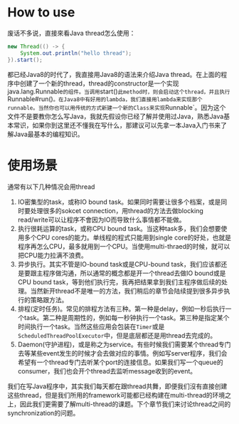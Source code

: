 # How to use

废话不多说，直接來看Java thread怎么使用：

```java
new Thread(() -> {
    System.out.println("hello thread");
}).start();
```

都已经Java8的时代了，我直接用Java8的语法来介绍Java thread。在上面的程序中创建了一个新的thread，thread的constructor是一个实现java.lang.Runnable`的组件。当调用`start()`此method时，则会启动这个thread，并且执行`Runnable#run()`。在Java8中有好用的lambda，我们直接用lambda来实现那个runnable。当然你也可以用传统的方式新建一个新的Class来实现`Runnable`。因为这个文件不是要教你怎么写Java，我就先假设你已经了解并使用过Java，熟悉Java基本常识，如果你到这里还不懂我在写什么，那建议可以先拿一本Java入门书来了解Java最基本的编程知识。

# 使用场景

通常有以下几种情况会用thread

1. IO密集型的task，或称IO bound task。如果同时需要让很多个档案，或是同时要处理很多的sokcet connection，用thread的方法去做blocking read/write可以让程序不會因为IO而导致什么事情都不能做。
2. 执行很耗运算的task，或称CPU bound task。当这种task多，我们会想要使用多个CPU cores的能力。单线程的程式只能用到single core的好处，也就是程序再怎么CPU，最多就用到一个CPU。当使用multi-thraed的时候，就可以把CPU能力拉满不浪费。
3. 异步执行。其实不管是IO-bound task或是CPU-bound task，我们应该都还是要跟主程序做沟通，所以通常的概念都是开一个thread去做IO bound或是CPU bound task，等到他们执行完，我再把结果拿到我们主程序做后续的处理。当然新开thread不是唯一的方法，我们稍后的章节会陆续提到很多异步执行的策略跟方法。
4. 排程(定时任务)。常见的排程方法有三种。第一种是delay，例如一秒后执行一个task。第二种是周期性的，例如每一秒钟执行一个task。第三种是指定某个时间执行一个task。当然这些应用会包装在`Timer`或是`ScheduledThreadPoolExecutor`中，但是底层都还是用thread去完成的。
5. Daemon(守护进程)，或是称之为service。有些时候我们需要某个thread专门去等某些event发生的时候才会去做对应的事情。例如写server程序，我们会希望有一个thread专门去听某个port的连接信息。如果我们写一个queue的consumer，我们也会开个thread去监听message收到的event。

我们在写Java程序中，其实我们每天都在跟thread共舞，即便我们沒有直接创建这些thread，但是我们所用的framework可能都已经构建在multi-thread的环境之上，因此我们更需要了解multi-thread的课题。下个章节我们来讨论thread之间的synchronization的问题。